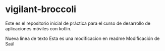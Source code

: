 # vigilant-broccoli

Este es el repositorio inicial de práctica para el curso de desarrollo de aplicaciones móviles con kotlin.


Nueva linea de texto
Esta es una modificacion en readme
Modificación de Saúl
